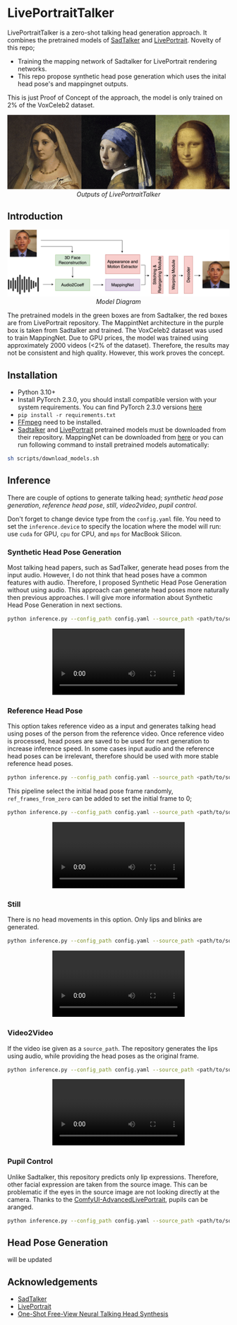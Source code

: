 # LivePortraitTalker
LivePortraitTalker is a zero-shot talking head generation approach. It combines the pretrained models of [SadTalker](https://arxiv.org/abs/2211.12194) and [LivePortrait](https://arxiv.org/abs/2407.03168). Novelty of this repo;
- Training the mapping network of Sadtalker for LivePortrait rendering networks.
- This repo propose synthetic head pose generation which uses the inital head pose's and mappingnet outputs. 

This is just Proof of Concept of the approach, the model is only trained on 2% of the VoxCeleb2 dataset.

<p align="center">
  <img src="./assets/merged.gif" alt="showcase">
  <br /><i>Outputs of LivePortraitTalker</i>
</p>

## Introduction

<p align="center">
  <img src="./assets/arch.png" alt="LivePortraitTalker Architecture">
    <br /><i>Model Diagram</i>
</p>

The pretrained models in the green boxes are from Sadtalker, the red boxes are from LivePortrait repository. The MappintNet architecture in the purple box is taken from Sadtalker and trained. The VoxCeleb2 dataset was used to train MappingNet. Due to GPU prices, the model was trained using approximately 2000 videos (<2% of the dataset). Therefore, the results may not be consistent and high quality. However, this work proves the concept. 

## Installation
- Python 3.10+
- Install PyTorch 2.3.0, you should install compatible version with your system requirements. You can find PyTorch 2.3.0 versions [here](https://pytorch.org/get-started/previous-versions/#v230)
- `pip install -r requirements.txt`
- [FFmpeg](https://www.ffmpeg.org/) need to be installed.
- [Sadtalker](https://github.com/OpenTalker/SadTalker/tree/main) and [LivePortrait](https://github.com/KwaiVGI/LivePortrait/tree/main) pretrained models must be downloaded from their repository. MappingNet can be downloaded from [here](https://huggingface.co/mustafakara/liveportrait_talker/tree/main/pretrained_models) or you can run following command to install pretrained models automatically:

```bash
sh scripts/download_models.sh
```

## Inference
There are couple of options to generate talking head; _synthetic head pose generation_, _reference head pose_, _still_, _video2video_, _pupil control_.

Don't forget to change device type from the `config.yaml` file. You need to set the `inference.device` to specify the location where the model will run: use `cuda` for GPU, `cpu` for CPU, and `mps` for MacBook Silicon.

### Synthetic Head Pose Generation

Most talking head papers, such as SadTalker, generate head poses from the input audio. However, I do not think that head poses have a common features with audio. Therefore, I proposed Synthetic Head Pose Generation without using audio. This approach can generate head poses more naturally then previous approaches. I will give more information about Synthetic Head Pose Generation in next sections.

```bash 
python inference.py --config_path config.yaml --source_path <path/to/source/image> --audio_path <path/to/audio> --save_path <path/to/save/folder>
```

<div align="center">
  <video src="https://github.com/user-attachments/assets/63496204-3d2c-47d1-aec5-f6b2425b602f" type="video/mp4"> </video> 
</div>

### Reference Head Pose

This option takes reference video as a input and generates talking head using poses of the person from the reference video. Once reference video is processed, head poses are saved to be used for next generation to increase inference speed. In some cases input audio and the reference head poses can be irrelevant, therefore should be used with more stable reference head poses.

```bash
python inference.py --config_path config.yaml --source_path <path/to/source/image> --audio_path <path/to/audio> --save_path <path/to/save/folder> --ref_head_pose_path <path/to/reference/video>
```

This pipeline select the initial head pose frame randomly, `ref_frames_from_zero` can be added to set the initial frame to 0;

```bash 
python inference.py --config_path config.yaml --source_path <path/to/source/image> --audio_path <path/to/audio> --save_path <path/to/save/folder> --ref_head_pose_path <path/to/reference/video> --ref_frames_from_zero
```

<div align="center">
  <video src="https://github.com/user-attachments/assets/b771aee7-96f7-4e93-ae30-114e872d0519" type="video/mp4"> </video> 
</div>

### Still

There is no head movements in this option. Only lips and blinks are generated.

```bash
python inference.py --config_path config.yaml --source_path <path/to/source/image> --audio_path <path/to/audio> --save_path <path/to/save/folder> --still
```

<div align="center">
  <video src="https://github.com/user-attachments/assets/1e0a743c-c608-4217-94c4-6736badee171" type="video/mp4"> </video> 
</div>

### Video2Video

If the video ise given as a `source_path`. The repository generates the lips using audio, while providing the head poses as the original frame.

```bash
python inference.py --config_path config.yaml --source_path <path/to/source/video> --audio_path <path/to/audio> --save_path <path/to/save/folder>
```

<div align="center">
  <video src="https://github.com/user-attachments/assets/11ec02ed-cee0-4e83-bd4f-8356cdd37035" type="video/mp4"> </video> 
</div>

### Pupil Control

Unlike Sadtalker, this repository predicts only lip expressions. Therefore, other facial expression are taken from the source image. This can be problematic if the eyes in the source image are not looking directly at the camera. Thanks to the [ComfyUI-AdvancedLivePortrait](https://github.com/PowerHouseMan/ComfyUI-AdvancedLivePortrait), pupils can be aranged. 

```bash
python inference.py --config_path config.yaml --source_path <path/to/source/image> --audio_path <path/to/audio> --save_path <path/to/save/folder> --pupil_x <pupil/x/number> --pupil_y <pupil/y/number>
```

## Head Pose Generation
will be updated

## Acknowledgements
- [SadTalker](https://github.com/OpenTalker/SadTalker/tree/main)
- [LivePortrait](https://github.com/KwaiVGI/LivePortrait/tree/main)
- [One-Shot Free-View Neural Talking Head Synthesis](https://github.com/zhanglonghao1992/One-Shot_Free-View_Neural_Talking_Head_Synthesis)
